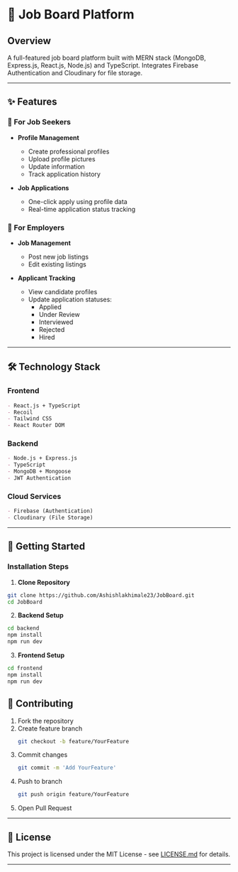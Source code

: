 # 🚀 Job Board Platform

## Overview

A full-featured job board platform built with MERN stack (MongoDB, Express.js, React.js, Node.js) and TypeScript. Integrates Firebase Authentication and Cloudinary for file storage.

---

## ✨ Features

### 💼 For Job Seekers
* **Profile Management**
  * Create professional profiles
  * Upload profile pictures
  * Update information
  * Track application history

* **Job Applications**
  * One-click apply using profile data
  * Real-time application status tracking

### 👔 For Employers
* **Job Management**
  * Post new job listings
  * Edit existing listings

* **Applicant Tracking**
  * View candidate profiles
  * Update application statuses:
    * Applied  
    * Under Review
    * Interviewed
    * Rejected
    * Hired
  
---

## 🛠️ Technology Stack

### Frontend
```markdown
- React.js + TypeScript
- Recoil 
- Tailwind CSS
- React Router DOM
```

### Backend
```markdown
- Node.js + Express.js
- TypeScript
- MongoDB + Mongoose
- JWT Authentication
```

### Cloud Services
```markdown
- Firebase (Authentication)
- Cloudinary (File Storage)
```
---

## 🚀 Getting Started

### Installation Steps

1. **Clone Repository**
```bash
git clone https://github.com/Ashishlakhimale23/JobBoard.git
cd JobBoard
```

2. **Backend Setup**
```bash
cd backend
npm install
npm run dev
```

3. **Frontend Setup**
```bash
cd frontend
npm install
npm run dev
```

## 📝 Contributing

1. Fork the repository
2. Create feature branch
   ```bash
   git checkout -b feature/YourFeature
   ```
3. Commit changes
   ```bash
   git commit -m 'Add YourFeature'
   ```
4. Push to branch
   ```bash
   git push origin feature/YourFeature
   ```
5. Open Pull Request

---

## 📜 License

This project is licensed under the MIT License - see [LICENSE.md](LICENSE.md) for details.

---

